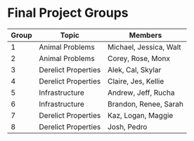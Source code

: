 # Final Project Groups

| Group | Topic               |  Members                |
| ----- | ------------------- | ----------------------- |
| 1     | Animal Problems     | Michael, Jessica, Walt  |
| 2     | Animal Problems     | Corey, Rose, Monx       |
| 3     | Derelict Properties | Alek, Cal, Skylar       |
| 4     | Derelict Properties | Claire, Jes, Kellie     |
| 5     | Infrastructure      | Andrew, Jeff, Rucha     |
| 6     | Infrastructure      | Brandon, Renee, Sarah   |
| 7     | Derelict Properties | Kaz, Logan, Maggie      |
| 8     | Derelict Properties | Josh, Pedro             |
